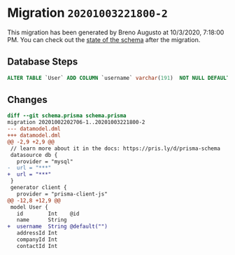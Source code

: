 # Migration `20201003221800-2`

This migration has been generated by Breno Augusto at 10/3/2020, 7:18:00 PM.
You can check out the [state of the schema](./schema.prisma) after the migration.

## Database Steps

```sql
ALTER TABLE `User` ADD COLUMN `username` varchar(191)  NOT NULL DEFAULT ''
```

## Changes

```diff
diff --git schema.prisma schema.prisma
migration 20201002202706-1..20201003221800-2
--- datamodel.dml
+++ datamodel.dml
@@ -2,9 +2,9 @@
 // learn more about it in the docs: https://pris.ly/d/prisma-schema
 datasource db {
   provider = "mysql"
-  url = "***"
+  url = "***"
 }
 generator client {
   provider = "prisma-client-js"
@@ -12,8 +12,9 @@
 model User {
   id        Int    @id
   name      String
+  username  String @default("")
   addressId Int
   companyId Int
   contactId Int
```


